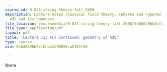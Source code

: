 ```yaml
---
course_id: 8-821-string-theory-fall-2008
description: Lecture notes classical field theory, spheres and hyperboloids, and Lorentzian
  AdS and its boundary.
file_location: /coursemedia/8-821-string-theory-fall-2008/0b0d0496b0cfbbba1d88858ca8362e98_lecture11.pdf
file_type: application/pdf
layout: pdf
title: 'Lecture 11: CFT continued; geometry of AdS'
type: course
uid: 0b0d0496b0cfbbba1d88858ca8362e98

---
```

None